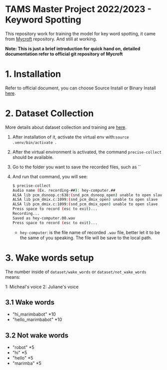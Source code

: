 # TAMS Master Project 2022/2023 - Keyword Spotting

This repository work for training the model for key word spotting, it came from [Mycroft](https://github.com/MycroftAI/mycroft-precise.git) repository. And still at working.

 **Note: This is just a brief introduction for quick hand on, detailed documentation refer to official git repository of Mycroft**

# 1. Installation

Refer to official document, you can choose Source Install or Binary Install [here](https://github.com/MycroftAI/mycroft-precise#installation).

# 2. Dataset Collection

More details about dataset collection and training are [here](https://github.com/MycroftAI/mycroft-precise/wiki/Training-your-own-wake-word#how-to-train-your-own-wake-word).

1.   After installation of it, activate the virtual env with:`source .venv/bin/activate `.

2.   After the virtual environment is activated, the command `precise-collect` should be available. 

3.   Go to the folder you want to save the recorded files,  such as ``

4.   And run that command, you will see:

     ```bash
     $ precise-collect
     Audio name (Ex. recording-##): hey-computer.##
     ALSA lib pcm_dsnoop.c:638:(snd_pcm_dsnoop_open) unable to open slave
     ALSA lib pcm_dmix.c:1099:(snd_pcm_dmix_open) unable to open slave
     ALSA lib pcm_dmix.c:1099:(snd_pcm_dmix_open) unable to open slave
     Press space to record (esc to exit)...
     Recording...
     Saved as hey-computer.00.wav
     Press space to record (esc to exit)...
     ```

     -   `hey-computer`: is the file name of recorded `.wav` file, better let it to be the same of you speaking. The file will be save to the local path.

# 3. Wake words setup

The number inside of `dataset/wake_words` or `dataset/not_wake_words` means:

1:	Micheal's voice
2:      Juliane's voice
## 3.1 Wake words

-   "hi_marimbabot" *10
-   "hello_marimbabot" *10

## 3.2 Not wake words

-   "robot"  *5
-   "hi" *5
-   "hello" *5
-   "marimba" *5
